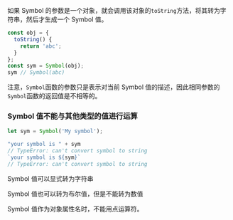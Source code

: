如果 Symbol 的参数是一个对象，就会调用该对象的`toString`方法，将其转为字符串，然后才生成一个 Symbol 值。

```javascript
const obj = {
  toString() {
    return 'abc';
  }
};
const sym = Symbol(obj);
sym // Symbol(abc)
```

注意，`Symbol`函数的参数只是表示对当前 Symbol 值的描述，因此相同参数的`Symbol`函数的返回值是不相等的。

### Symbol 值不能与其他类型的值进行运算

```js
let sym = Symbol('My symbol');

"your symbol is " + sym
// TypeError: can't convert symbol to string
`your symbol is ${sym}`
// TypeError: can't convert symbol to string
```



Symbol 值可以显式转为字符串

Symbol 值也可以转为布尔值，但是不能转为数值

Symbol 值作为对象属性名时，不能用点运算符。